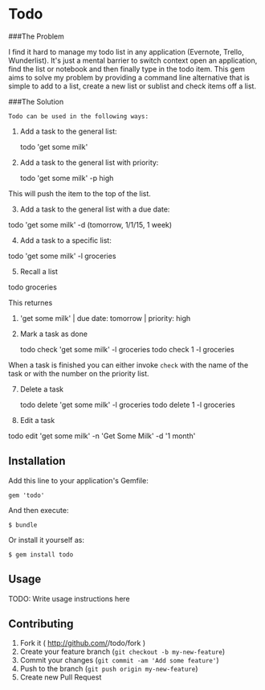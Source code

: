 # Todo

###The Problem

I find it hard to manage my todo list in any application (Evernote, Trello, Wunderlist).  It's just a mental barrier to switch context open an application, find the list or notebook and then finally type in the todo item.  This gem aims to solve my problem by providing a command line alternative that is simple to add to a list, create a new list or sublist and check items off a list.

###The Solution
	
	Todo can be used in the following ways:

1. Add a task to the general list:
    
    todo 'get some milk'

2. Add a task to the general list with priority:

   todo 'get some milk' -p high

This will push the item to the top of the list.

3. Add a task to the general list with a due date:

  todo 'get some milk' -d (tomorrow, 1/1/15, 1 week)

4. Add a task to a specific list:

  todo 'get some milk' -l groceries

5. Recall a list

  todo groceries

This returnes

   1. 'get some milk' | due date: tomorrow | priority: high

6. Mark a task as done

	todo check 'get some milk' -l groceries
  todo check 1 -l groceries

When a task is finished you can either invoke `check` with the name of the task or with the number on the priority list.

7. Delete a task

	todo delete 'get some milk' -l groceries
  todo delete 1 -l groceries

8. Edit a task

  todo edit 'get some milk' -n 'Get Some Milk' -d '1 month'

## Installation

Add this line to your application's Gemfile:

    gem 'todo'

And then execute:

    $ bundle

Or install it yourself as:

    $ gem install todo

## Usage

TODO: Write usage instructions here

## Contributing

1. Fork it ( http://github.com/<my-github-username>/todo/fork )
2. Create your feature branch (`git checkout -b my-new-feature`)
3. Commit your changes (`git commit -am 'Add some feature'`)
4. Push to the branch (`git push origin my-new-feature`)
5. Create new Pull Request
